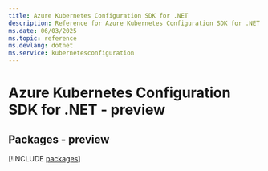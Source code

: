 ```yaml
---
title: Azure Kubernetes Configuration SDK for .NET
description: Reference for Azure Kubernetes Configuration SDK for .NET
ms.date: 06/03/2025
ms.topic: reference
ms.devlang: dotnet
ms.service: kubernetesconfiguration
---
```

# Azure Kubernetes Configuration SDK for .NET - preview
## Packages - preview
[!INCLUDE [packages](kubernetes-configuration-index.md)]